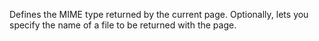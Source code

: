 Defines the MIME type returned by the current page. Optionally, lets you specify the name of a file
  to be returned with the page.